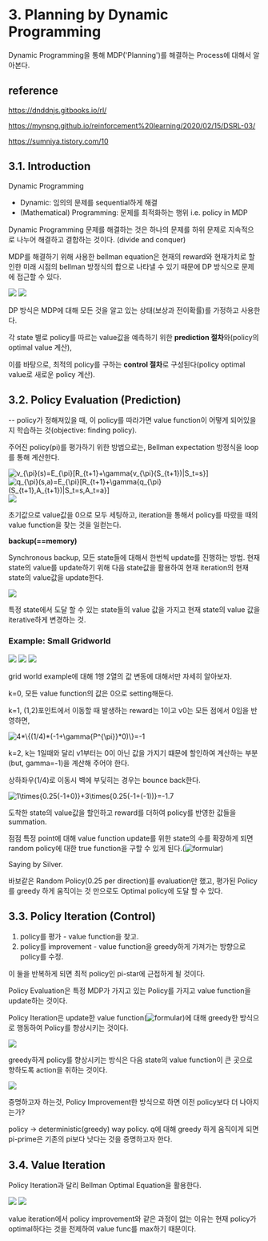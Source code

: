 # 3. Planning by Dynamic Programming

Dynamic Programming을 통해 MDP('Planning')를 해결하는 Process에 대해서 알아본다.

## reference

https://dnddnjs.gitbooks.io/rl/

https://mynsng.github.io/reinforcement%20learning/2020/02/15/DSRL-03/

https://sumniya.tistory.com/10


## 3.1. Introduction

Dynamic Programming
* Dynamic: 임의의 문제를 sequential하게 해결
* (Mathematical) Programming: 문제를 최적화하는 행위 i.e. policy in MDP

Dynamic Programming 문제를 해결하는 것은 하나의 문제를 하위 문제로 지속적으로 나누어 해결하고 결합하는 것이다. (divide and conquer)

MDP를 해결하기 위해 사용한 bellman equation은 현재의 reward와 현재가치로 할인한 미래 시점의 bellman 방정식의 합으로 나타낼 수 있기 때문에 DP 방식으로 문제에 접근할 수 있다.

<img src="imgs/ch2_15.jpg"/>

<img src="imgs/ch3_1.jpg"/>

DP 방식은 MDP에 대해 모든 것을 알고 있는 상태(보상과 전이확률)를 가정하고 사용한다.

각 state 별로 policy를 따르는 value값을 예측하기 위한 **prediction 절차**와(policy의 optimal value 계산),

이를 바탕으로, 최적의 policy를 구하는 **control 절차**로 구성된다(policy optimal value로 새로운 policy 계산).

## 3.2. Policy Evaluation (Prediction) 

-- policy가 정해져있을 때, 이 policy를 따라가면 value function이 어떻게 되어있을지 학습하는 것(objective: finding policy).

주어진 policy(pi)를 평가하기 위한 방법으로는, Bellman expectation 방정식을 loop를 통해 계산한다.

<img src="https://latex.codecogs.com/svg.latex?v_{\pi}(s)=E_{\pi}[R_{t+1}+\gamma{v_{\pi}(S_{t+1})|S_t=s}]" title="v_{\pi}(s)=E_{\pi}[R_{t+1}+\gamma{v_{\pi}(S_{t+1})|S_t=s}]" />

<img src="https://latex.codecogs.com/svg.latex?q_{\pi}(s,a)=E_{\pi}[R_{t+1}+\gamma{q_{\pi}(S_{t+1},A_{t+1})|S_t=s,A_t=a}]" title="q_{\pi}(s,a)=E_{\pi}[R_{t+1}+\gamma{q_{\pi}(S_{t+1},A_{t+1})|S_t=s,A_t=a}]" />

<img src="imgs/ch3_2.jpg"/>

초기값으로 value값을 0으로 모두 세팅하고, iteration을 통해서 policy를 따랐을 때의 value function을 찾는 것을 일컫는다. 

**backup(==memory)**

Synchronous backup, 모든 state들에 대해서 한번씩 update를 진행하는 방법. 현재 state의 value를 update하기 위해 다음 state값을 활용하여 현재 iteration의 현재 state의 value값을 update한다. 

<img src="imgs/ch3_3.jpg"/>

특정 state에서 도달 할 수 있는 state들의 value 값을 가지고 현재 state의 value 값을 iterative하게 변경하는 것.

### Example: Small Gridworld

<img src="imgs/ch3_4.jpg"/>

<img src="imgs/ch3_5.jpg"/>

<img src="imgs/ch3_6.jpg"/>

grid world example에 대해 1행 2열의 값 변동에 대해서만 자세히 알아보자.

k=0, 모든 value function의 값은 0으로 setting해둔다.

k=1, (1,2)포인트에서 이동할 때 발생하는 reward는 1이고 v0는 모든 점에서 0임을 반영하면,

<img src="https://latex.codecogs.com/svg.latex?4*\{(1/4)*(-1+\gamma{P^{\pi}}*0)\}=-1" title="4*\{(1/4)*(-1+\gamma{P^{\pi}}*0)\}=-1" />

k=2, k는 1일때와 달리 v1부터는 0이 아닌 값을 가지기 떄문에 할인하여 계산하는 부분(but, gamma=-1)을 계산해 주어야 한다.

상하좌우(1/4)로 이동시 벽에 부딪히는 경우는 bounce back한다.

<img src="https://latex.codecogs.com/svg.latex?1\times{0.25(-1+0)}+3\times{0.25(-1+(-1))}=-1.7" title="1\times{0.25(-1+0)}+3\times{0.25(-1+(-1))}=-1.7" />

도착한 state의 value값을 할인하고 reward를 더하여 policy를 반영한 값들을 summation.

점점 특정 point에 대해 value function update를 위한 state의 수를 확장하게 되면 random policy에 대한 true function을 구할 수 있게 된다.(![formular](https://render.githubusercontent.com/render/math?math=V^\pi))

Saying by Silver.

바보같은 Random Policy(0.25 per direction)를 evaluation만 했고, 평가된 Policy를 greedy 하게 움직이는 것 만으로도 Optimal policy에 도달 할 수 있다.

## 3.3. Policy Iteration (Control)

1. policy를 평가 - value function을 찾고.
2. policy를 improvement - value function을 greedy하게 가져가는 방향으로 policy를 수정.

이 둘을 반복하게 되면 최적 policy인 pi-star에 근접하게 될 것이다. 

Policy Evaluation은 특정 MDP가 가지고 있는 Policy를 가지고 value function을 update하는 것이다.

Policy Iteration은 update한 value function(![formular](https://render.githubusercontent.com/render/math?math=V^\pi))에 대해 greedy한 방식으로 행동하여 Policy를 향상시키는 것이다.

<img src="imgs/ch3_7.jpg"/>

greedy하게 policy를 향상시키는 방식은 다음 state의 value function이 큰 곳으로 향하도록 action을 취하는 것이다.

<img src="imgs/ch3_8.jpg"/>

증명하고자 하는것, Policy Improvement한 방식으로 하면 이전 policy보다 더 나아지는가?

policy -> deterministic(greedy) way policy.
q에 대해 greedy 하게 움직이게 되면 pi-prime은 기존의 pi보다 낫다는 것을 증명하고자 한다. 

## 3.4. Value Iteration

Policy Iteration과 달리 Bellman Optimal Equation을 활용한다.

<img src="imgs/ch3_9.jpg"/>

<img src="imgs/ch3_10.jpg"/>

value iteration에서 policy improvement와 같은 과정이 없는 이유는 현재 policy가 optimal하다는 것을 전제하여 value func를 max하기 때문이다.